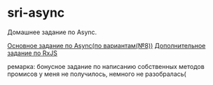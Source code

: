 # sri-async

Домашнее задание по Async.

[Основное задание по Async(по вариантам(№8))](https://rinayasnovskaya.github.io/shri-async/async-task/)
[Дополнительное задание по RxJS](https://rinayasnovskaya.github.io/shri-async/rxjs-task/)

ремарка: бонусное задание по написанию собственных методов промисов у меня не получилось, немного не разобралась(